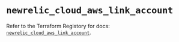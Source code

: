 # `newrelic_cloud_aws_link_account`

Refer to the Terraform Registory for docs: [`newrelic_cloud_aws_link_account`](https://www.terraform.io/docs/providers/newrelic/r/cloud_aws_link_account).
